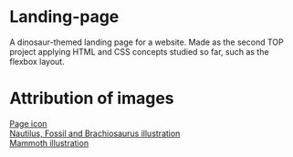 # Landing-page
A dinosaur-themed landing page for a website. Made as the second TOP project applying HTML and CSS concepts studied so far, such as the flexbox layout.

# Attribution of images
[Page icon](https://www.flaticon.com/free-icons/archaeology)<br>
[Nautilus, Fossil and Brachiosaurus illustration](https://pt.vecteezy.com/)<br>
[Mammoth illustration](https://commons.wikimedia.org/wiki/File:202003_Woolly_mammoth.png)<br>

